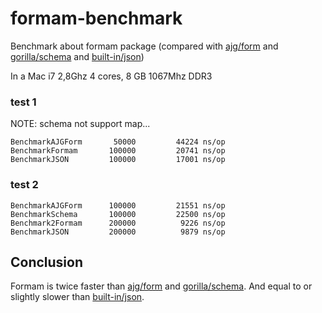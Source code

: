 formam-benchmark
================

Benchmark about formam package (compared with [ajg/form](https://github.com/ajg/form) and [gorilla/schema](https://github.com/gorilla/schema) and [built-in/json](http://golang.org/pkg/encoding/json/))

In a Mac i7 2,8Ghz 4 cores, 8 GB 1067Mhz DDR3

### test 1

NOTE: schema not support map...

```
BenchmarkAJGForm	   50000	     44224 ns/op
BenchmarkFormam	      100000	     20741 ns/op
BenchmarkJSON	      100000	     17001 ns/op
```

### test 2

```
BenchmarkAJGForm	  100000	     21551 ns/op
BenchmarkSchema	      100000	     22500 ns/op
Benchmark2Formam	  200000	      9226 ns/op
BenchmarkJSON	      200000	      9879 ns/op
```

Conclusion
----------

Formam is twice faster than [ajg/form](https://github.com/ajg/form) and [gorilla/schema](https://github.com/gorilla/schema). And equal to or slightly slower than [built-in/json](http://golang.org/pkg/encoding/json/).

